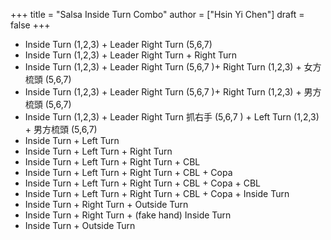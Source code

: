 +++
title = "Salsa Inside Turn Combo"
author = ["Hsin Yi Chen"]
draft = false
+++

-   Inside Turn (1,2,3) + Leader Right Turn (5,6,7)
-   Inside Turn (1,2,3) + Leader Right Turn + Right Turn
-   Inside Turn (1,2,3) + Leader Right Turn (5,6,7 )+ Right Turn (1,2,3) + 女方梳頭 (5,6,7)
-   Inside Turn (1,2,3) + Leader Right Turn (5,6,7 )+ Right Turn (1,2,3) + 男方梳頭 (5,6,7)
-   Inside Turn (1,2,3) + Leader Right Turn 抓右手 (5,6,7 ) + Left Turn (1,2,3) + 男方梳頭 (5,6,7)
-   Inside Turn + Left Turn
-   Inside Turn + Left Turn + Right Turn
-   Inside Turn + Left Turn + Right Turn + CBL
-   Inside Turn + Left Turn + Right Turn + CBL + Copa
-   Inside Turn + Left Turn + Right Turn + CBL + Copa + CBL
-   Inside Turn + Left Turn + Right Turn + CBL + Copa + Inside Turn
-   Inside Turn + Right Turn + Outside Turn
-   Inside Turn + Right Turn + (fake hand) Inside Turn
-   Inside Turn + Outside Turn
